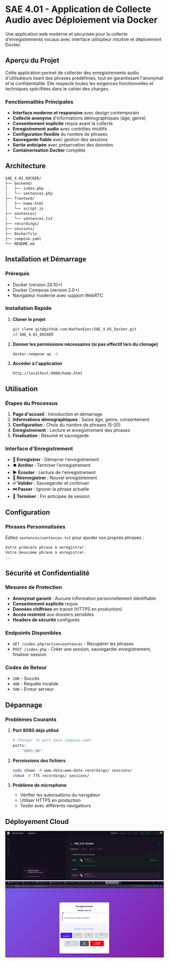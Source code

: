 # SAE 4.01 - Application de Collecte Audio avec Déploiement via Docker

Une application web moderne et sécurisée pour la collecte d'enregistrements vocaux avec interface utilisateur intuitive et déploiement Docker.

## Aperçu du Projet

Cette application permet de collecter des enregistrements audio d'utilisateurs lisant des phrases prédéfinies, tout en garantissant l'anonymat et la confidentialité. Elle respecte toutes les exigences fonctionnelles et techniques spécifiées dans le cahier des charges.

### Fonctionnalités Principales

- **Interface moderne et responsive** avec design contemporain
- **Collecte anonyme** d'informations démographiques (âge, genre)
- **Consentement explicite** requis avant la collecte
- **Enregistrement audio** avec contrôles intuitifs
- **Configuration flexible** du nombre de phrases
- **Sauvegarde fiable** avec gestion des sessions
- **Sortie anticipée** avec préservation des données
- **Containerisation Docker** complète

##  Architecture

```
SAE_4.01_DOCKER/
├── backend/
│   ├── index.php             
│   └── sentences.php          
├── frontend/
│   ├── home.html             
│   └── script.js            
├── sentences/
│   └── sentences.txt         
├── recordings/               
├── sessions/                 
├── Dockerfile               
├── compose.yaml             
└── README.md               
```

##  Installation et Démarrage

### Prérequis

- Docker (version 20.10+)
- Docker Compose (version 2.0+)
- Navigateur moderne avec support WebRTC

### Installation Rapide

1. **Cloner le projet**
   ```bash
   git clone git@github.com:NathanEyer/SAE_4.01_Docker.git
   cd SAE_4.01_DOCKER
   ```

2. **Donner les permissions nécessaires (si pas effectif lors du clonage)**
   ```bash
   docker-compose up -d
   ```

4. **Accéder à l'application**
   ```
   http://localhost:8080/home.html
   ```

## Utilisation

### Étapes du Processus

1. **Page d'accueil** : Introduction et démarrage
2. **Informations démographiques** : Saisie âge, genre, consentement
3. **Configuration** : Choix du nombre de phrases (5-20)
4. **Enregistrement** : Lecture et enregistrement des phrases
5. **Finalisation** : Résumé et sauvegarde

### Interface d'Enregistrement

- **🎤 Enregistrer** : Démarrer l'enregistrement
- **⏹️ Arrêter** : Terminer l'enregistrement
- **▶️ Écouter** : Lecture de l'enregistrement
- **🔄 Réenregistrer** : Nouvel enregistrement
- **✅ Valider** : Sauvegarder et continuer
- **⏭️ Passer** : Ignorer la phrase actuelle
- **🚪 Terminer** : Fin anticipée de session

## Configuration

### Phrases Personnalisées

Éditez `sentences/sentences.txt` pour ajouter vos propres phrases :

```
Votre première phrase à enregistrer.
Votre deuxième phrase à enregistrer.
...
```

## Sécurité et Confidentialité

### Mesures de Protection

- **Anonymat garanti** : Aucune information personnellement identifiable
- **Consentement explicite** requis
- **Données chiffrées** en transit (HTTPS en production)
- **Accès restreint** aux dossiers sensibles
- **Headers de sécurité** configurés


### Endpoints Disponibles

- `GET /index.php?action=sentences` - Récupérer les phrases
- `POST /index.php` - Créer une session, sauvegarder enregistrement, finaliser session

### Codes de Retour

- `200` - Succès
- `400` - Requête invalide
- `500` - Erreur serveur

##  Dépannage

### Problèmes Courants

1. **Port 8080 déjà utilisé**
   ```bash
   # Changer le port dans compose.yaml
   ports:
     - "8081:80"
   ```

2. **Permissions des fichiers**
   ```bash
   sudo chown -R www-data:www-data recordings/ sessions/
   chmod -R 775 recordings/ sessions/
   ```

3. **Problème de microphone**
   - Vérifier les autorisations du navigateur
   - Utiliser HTTPS en production
   - Tester avec différents navigateurs

##  Déployement Cloud

![alt text](cloud.png)
![alt text](image.png)